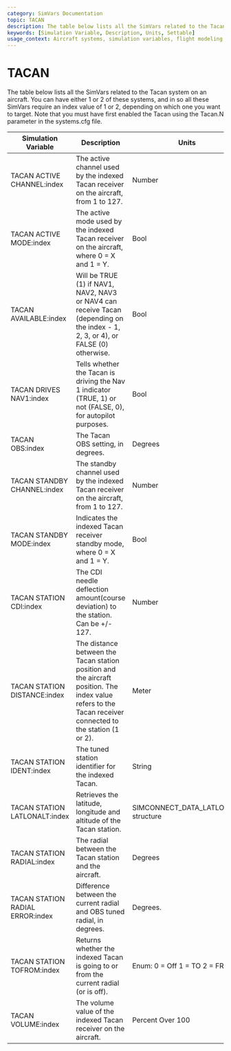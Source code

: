 ```yaml
---
category: SimVars Documentation
topic: TACAN
description: The table below lists all the SimVars related to the Tacan system on an aircraft. You can have either 1 or 2 of these systems, and in so all these SimVars require an index value of 1 or 2, depending o...
keywords: [Simulation Variable, Description, Units, Settable]
usage_context: Aircraft systems, simulation variables, flight modeling
---
```


# TACAN

The table below lists all the SimVars related to the Tacan system on an aircraft. You can have either 1 or 2 of these systems, and in so all these SimVars require an index value of 1 or 2, depending on which one you want to target. Note that you must have first enabled the Tacan using the Tacan.N parameter in the systems.cfg file.

| Simulation Variable | Description | Units | Settable |
| --- | --- | --- | --- |
| TACAN ACTIVE CHANNEL:index | The active channel used by the indexed Tacan receiver on the aircraft, from 1 to 127. | Number |  |
| TACAN ACTIVE MODE:index | The active mode used by the indexed Tacan receiver on the aircraft, where 0 = X and 1 = Y. | Bool |  |
| TACAN AVAILABLE:index | Will be TRUE (1) if NAV1, NAV2, NAV3 or NAV4 can receive Tacan (depending on the index - 1, 2, 3, or 4), or FALSE (0) otherwise. | Bool |  |
| TACAN DRIVES NAV1:index | Tells whether the Tacan is driving the Nav 1 indicator (TRUE, 1) or not (FALSE, 0), for autopilot purposes. | Bool |  |
| TACAN OBS:index | The Tacan OBS setting, in degrees. | Degrees |  |
| TACAN STANDBY CHANNEL:index | The standby channel used by the indexed Tacan receiver on the aircraft, from 1 to 127. | Number |  |
| TACAN STANDBY MODE:index | Indicates the indexed Tacan receiver standby mode, where 0 = X and 1 = Y. | Bool |  |
| TACAN STATION CDI:index | The CDI needle deflection amount(course deviation) to the station. Can be +/- 127. | Number |  |
| TACAN STATION DISTANCE:index | The distance between the Tacan station position and the aircraft position. The index value refers to the Tacan receiver connected to the station (1 or 2). | Meter |  |
| TACAN STATION IDENT:index | The tuned station identifier for the indexed Tacan. | String |  |
| TACAN STATION LATLONALT:index | Retrieves the latitude, longitude and altitude of the Tacan station. | SIMCONNECT_DATA_LATLONALT structure |  |
| TACAN STATION RADIAL:index | The radial between the Tacan station and the aircraft. | Degrees |  |
| TACAN STATION RADIAL ERROR:index | Difference between the current radial and OBS tuned radial, in degrees. | Degrees. |  |
| TACAN STATION TOFROM:index | Returns whether the indexed Tacan is going to or from the current radial (or is off). | Enum: 0 = Off 1 = TO 2 = FROM |  |
| TACAN VOLUME:index | The volume value of the indexed Tacan receiver on the aircraft. | Percent Over 100 |  |